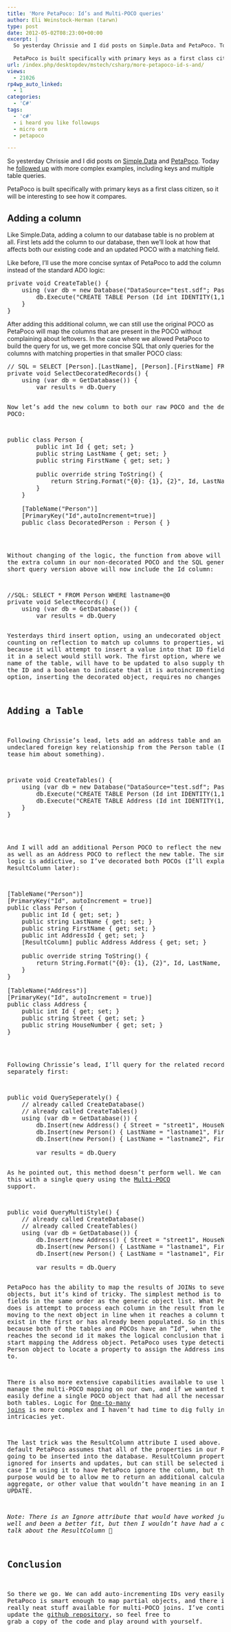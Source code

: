 ```yaml
---
title: 'More PetaPoco: Id’s and Multi-POCO queries'
author: Eli Weinstock-Herman (tarwn)
type: post
date: 2012-05-02T08:23:00+00:00
excerpt: |
  So yesterday Chrissie and I did posts on Simple.Data and PetaPoco. Today he followed up with more complex examples, including keys and multiple table queries.
  
  PetaPoco is built specifically with primary keys as a first class citizen, so it will be in&hellip;
url: /index.php/desktopdev/mstech/csharp/more-petapoco-id-s-and/
views:
  - 21026
rp4wp_auto_linked:
  - 1
categories:
  - 'C#'
tags:
  - 'c#'
  - i heard you like followups
  - micro orm
  - petapoco

---
```

So yesterday Chrissie and I did posts on [Simple.Data][1] and [PetaPoco][2]. Today he [followed up][3] with more complex examples, including keys and multiple table queries.

PetaPoco is built specifically with primary keys as a first class citizen, so it will be interesting to see how it compares.

## Adding a column

Like Simple.Data, adding a column to our database table is no problem at all. First lets add the column to our database, then we&#8217;ll look at how that affects both our existing code and an updated POCO with a matching field.

Like before, I&#8217;ll use the more concise syntax of PetaPoco to add the column instead of the standard ADO logic:

<pre>private void CreateTable() {
	using (var db = new Database("DataSource="test.sdf"; Password="chrissiespassword"", "System.Data.SqlServerCe.4.0")) {
		db.Execute("CREATE TABLE Person (Id int IDENTITY(1,1) PRIMARY KEY, LastName nvarchar (40) NOT NULL, FirstName nvarchar (40));");
	}
}</pre>

After adding this additional column, we can still use the original POCO as PetaPoco will map the columns that are present in the POCO without complaining about leftovers. In the case where we allowed PetaPoco to build the query for us, we get more concise SQL that only queries for the columns with matching properties in that smaller POCO class:

<pre>// SQL = SELECT [Person].[LastName], [Person].[FirstName] FROM [Person] WHERE lastname=@0
private void SelectDecoratedRecords() {
	using (var db = GetDatabase()) {
		var results = db.Query<DecoratedPerson&gt;("WHERE lastname=@0", "lastname1");
	}
}</pre>

Now let&#8217;s add the new column to both our raw POCO and the decorated POCO:

<pre>public class Person {
		public int Id { get; set; }
		public string LastName { get; set; }
		public string FirstName { get; set; }

		public override string ToString() {
			return String.Format("{0}: {1}, {2}", Id, LastName, FirstName);
		}
	}

	[TableName("Person")]
	[PrimaryKey("Id",autoIncrement=true)]
	public class DecoratedPerson : Person { }</pre>

Without changing of the logic, the function from above will populate the extra column in our non-decorated POCO and the SQL generated by the short query version above will now include the Id column:

<pre>//SQL: SELECT * FROM Person WHERE lastname=@0
private void SelectRecords() {
	using (var db = GetDatabase()) {
		var results = db.Query<Person&gt;("SELECT * FROM Person WHERE lastname=@0", "lastname1");
	}
}

//SQL: SELECT [Person].[Id], [Person].[LastName], [Person].[FirstName] FROM [Person] WHERE lastname=@0
private void SelectDecoratedRecords() {
	using (var db = GetDatabase()) {
		var results = db.Query<DecoratedPerson&gt;("WHERE lastname=@0", "lastname1");
	}
}</pre>

Yesterdays third insert option, using an undecorated object and counting on reflection to match up columns to properties, will fail now because it will attempt to insert a value into that ID field, but using it in a select would still work. The first option, where we supplied the name of the table, will have to be updated to also supply the name of the ID and a boolean to indicate that it is autoincrementing. The second option, inserting the decorated object, requires no changes at all. 

## Adding a Table

Following Chrissie&#8217;s lead, lets add an address table and an undeclared foreign key relationship from the Person table (I have to tease him about something).

<pre>private void CreateTables() {
	using (var db = new Database("DataSource="test.sdf"; Password="chrissiespassword"", "System.Data.SqlServerCe.4.0")) {
		db.Execute("CREATE TABLE Person (Id int IDENTITY(1,1) PRIMARY KEY, LastName nvarchar (40) NOT NULL, FirstName nvarchar (40), AddressId int NOT NULL);");
		db.Execute("CREATE TABLE Address (Id int IDENTITY(1,1) PRIMARY KEY, Street nvarchar (40) NOT NULL, HouseNumber nvarchar (10));");
	}
}</pre>

And I will add an additional Person POCO to reflect the new column, as well as an Address POCO to reflect the new table. The simpler query logic is addictive, so I&#8217;ve decorated both POCOs (I&#8217;ll explain the ResultColumn later):

<pre>[TableName("Person")]
[PrimaryKey("Id", autoIncrement = true)]
public class Person {
	public int Id { get; set; }
	public string LastName { get; set; }
	public string FirstName { get; set; }
	public int AddressId { get; set; }
	[ResultColumn] public Address Address { get; set; }

	public override string ToString() {
		return String.Format("{0}: {1}, {2}", Id, LastName, FirstName);
	}
}

[TableName("Address")]
[PrimaryKey("Id", autoIncrement = true)]
public class Address {
	public int Id { get; set; }
	public string Street { get; set; }
	public string HouseNumber { get; set; }
}</pre>

Following Chrissie&#8217;s lead, I&#8217;ll query for the related records separately first:

<pre>public void QuerySeperately() {
	// already called CreateDatabase()
	// already called CreateTables()
	using (var db = GetDatabase()) {
		db.Insert(new Address() { Street = "street1", HouseNumber = "1" });
		db.Insert(new Person() { LastName = "lastname1", FirstName = "firstname1", AddressId = 1 });
		db.Insert(new Person() { LastName = "lastname2", FirstName = "firstname2", AddressId = 1 });

		var results = db.Query<Person&gt;("WHERE LastName=@0", "lastname1");
		foreach (var person in results) {
			Console.WriteLine("Person: {0} {1} {2}", person.Id, person.LastName, person.FirstName);
			var address = db.Single<Address&gt;("Where Id=@0", person.AddressId);
			Console.WriteLine("Address: {0} {1}", address.Street, address.HouseNumber);
		}

		int count = db.ExecuteScalar<int&gt;("SELECT COUNT(*) FROM Person WHERE LastName=@0", "lastname1");
		Console.WriteLine("Count: " + count.ToString());
	}
}</pre>

As he pointed out, this method doesn&#8217;t perform well. We can replace this with a single query using the [Multi-POCO][4] support.

<pre>public void QueryMultiStyle() { 
	// already called CreateDatabase()
	// already called CreateTables()
	using (var db = GetDatabase()) {
		db.Insert(new Address() { Street = "street1", HouseNumber = "1" });
		db.Insert(new Person() { LastName = "lastname1", FirstName = "firstname1", AddressId = 1 });
		db.Insert(new Person() { LastName = "lastname1", FirstName = "firstname2", AddressId = 1 });

		var results = db.Query<Person, Address&gt;(@"
							  SELECT Person.*, Address.* 
							  FROM Person 
								INNER JOIN Address ON Person.AddressId = Address.Id 
							  WHERE Person.lastname=@0", "lastname1");
		foreach (var person in results) {
			Console.WriteLine("Person: {0} {1}", person.LastName, person.FirstName);
			Console.WriteLine("Address: {0} {1}", person.Address.Street, person.Address.HouseNumber);
		}
	}
}</pre>

PetaPoco has the ability to map the results of JOINs to several objects, but it&#8217;s kind of tricky. The simplest method is to return the fields in the same order as the generic object list. What PetaPoco then does is attempt to process each column in the result from left to right, moving to the next object in line when it reaches a column that doesn&#8217;t exist in the first or has already been populated. So in this case, because both of the tables and POCOs have an &#8220;Id&#8221;, when the result set reaches the second id it makes the logical conclusion that it is time to start mapping the Address object. PetaPoco uses type detection in the Person object to locate a property to assign the Address instance to.

There is also more extensive capabilities available to use lambdas to manage the multi-POCO mapping on our own, and if we wanted to we could easily define a single POCO object that had all the necessary fields for both tables. Logic for [One-to-many joins][5] is more complex and I haven&#8217;t had time to dig fully into the intricacies yet.

The last trick was the ResultColumn attribute I used above. By default PetaPoco assumes that all of the properties in our POCO are going to be inserted into the database. ResultColumn properties are ignored for inserts and updates, but can still be selected into. In this case I&#8217;m using it to have PetaPoco ignore the column, but the real purpose would be to allow me to return an additional calculated column, aggregate, or other value that wouldn&#8217;t have meaning in an INSERT or UPDATE. 

_Note: There is an Ignore attribute that would have worked just as well and been a better fit, but then I wouldn&#8217;t have had a chance to talk about the ResultColumn 🙂_

## Conclusion

So there we go. We can add auto-incrementing IDs very easily, PetaPoco is smart enough to map partial objects, and there is some really neat stuff available for multi-POCO joins. I&#8217;ve continued to update the [github repository][6], so feel free to grab a copy of the code and play around with yourself.

 [1]: /index.php/DesktopDev/MSTech/simple-data-and-vb-net "Simple.Data and VB.Net the beginning"
 [2]: /index.php/DesktopDev/MSTech/CSharp/playing-with-petapoco "Playing with PetaPoco"
 [3]: /index.php/DesktopDev/MSTech/more-simple-data-with-vb "More Simple.Data with VB.Net: adding fields and tables"
 [4]: http://www.toptensoftware.com/Articles/111/PetaPoco-Experimental-Multi-Poco-Queries "Read more about this at TopTen Software"
 [5]: http://www.toptensoftware.com/Articles/115/PetaPoco-Mapping-One-to-Many-and-Many-to-One-Relationships "PetaPoco - Mapping One-to-Many and Many-to-One Relationships"
 [6]: https://github.com/tarwn/PetaPocoSample "Sample code on github"